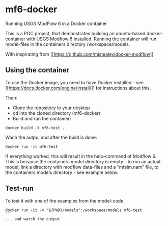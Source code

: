 # mf6-docker
Running USGS ModFlow 6 in a Docker container

This is a POC project, that demonstrates building an ubuntu-based docker-container with USGS Modflow 6 installed. Running the container will run model-files in the containers directory /workspace/models. 

With inspirating from [[https://github.com/mjstealey/docker-modflow]]

## Using the container
To use the Docker image, you need to have Docker installed - see [[https://docs.docker.com/engine/install/]] for instructions about this.

Then:
- Clone the repository to your desktop
- cd into the cloned directory (mf6-docker)
- Build and run the container:
```shell
docker build -t mf6-test .
```

Wach the autpu, and after the build is done:
```shell
docker run -it mf6-test
```

If everything worked, this will result in the help-command of Modflow 6. This is because the containers model directory is empty - to run an actual model, link a directory with modflow data-files and a "mfsim.nam" file, to the containers models directory - see example below.

## Test-run
To test it with one of the examples from the model-code.
````shell
docker run -it -v "${PWD}/models":/workspace/models mf6-test
```
... and watch the output
